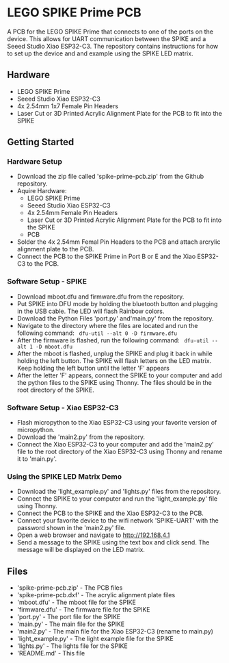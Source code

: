 # LEGO SPIKE Prime PCB

A PCB for the LEGO SPIKE Prime that connects to one of the ports on the device.
This allows for UART communication between the SPIKE and a Seeed Studio Xiao
ESP32-C3. The repository contains instructions for how to set up the device and
and example using the SPIKE LED matrix.

## Hardware

-   LEGO SPIKE Prime
-   Seeed Studio Xiao ESP32-C3
-   4x 2.54mm 1x7 Female Pin Headers
-   Laser Cut or 3D Printed Acrylic Alignment Plate for the PCB to fit into the
    SPIKE

## Getting Started

### Hardware Setup

-   Download the zip file called 'spike-prime-pcb.zip' from the Github
    repository.
-   Aquire Hardware:
    -   LEGO SPIKE Prime
    -   Seeed Studio Xiao ESP32-C3
    -   4x 2.54mm Female Pin Headers
    -   Laser Cut or 3D Printed Acrylic Alignment Plate for the PCB to fit into
        the SPIKE
    -   PCB
-   Solder the 4x 2.54mm Femal Pin Headers to the PCB and attach arcrylic
    alignment plate to the PCB.
-   Connect the PCB to the SPIKE Prime in Port B or E and the Xiao ESP32-C3 to
    the PCB.

### Software Setup - SPIKE

-   Download mboot.dfu and firmware.dfu from the repository.
-   Put SPIKE into DFU mode by holding the bluetooth button and plugging in the
    USB cable. The LED will flash Rainbow colors.
-   Download the Python Files 'port.py' and'main.py' from the repository.
-   Navigate to the directory where the files are located and run the following
    command: ` dfu-util --alt 0 -D firmware.dfu`
-   After the firmware is flashed, run the following command:
    ` dfu-util --alt 1 -D mboot.dfu`
-   After the mboot is flashed, unplug the SPIKE and plug it back in while
    holding the left button. The SPIKE will flash letters on the LED matrix.
    Keep holding the left button until the letter 'F' appears
-   After the letter 'F' appears, connect the SPIKE to your computer and add the
    python files to the SPIKE using Thonny. The files should be in the root
    directory of the SPIKE.

### Software Setup - Xiao ESP32-C3

-   Flash micropython to the Xiao ESP32-C3 using your favorite version of
    micropython.
-   Download the 'main2.py' from the repository.
-   Connect the Xiao ESP32-C3 to your computer and add the 'main2.py' file to
    the root directory of the Xiao ESP32-C3 using Thonny and rename it to
    'main.py'.

### Using the SPIKE LED Matrix Demo

-   Download the 'light_example.py' and 'lights.py' files from the repository.
-   Connect the SPIKE to your computer and run the 'light_example.py' file using
    Thonny.
-   Connect the PCB to the SPIKE and the Xiao ESP32-C3 to the PCB.
-   Connect your favorite device to the wifi network 'SPIKE-UART' with the
    password shown in the 'main2.py' file.
-   Open a web browser and navigate to http://192.168.4.1
-   Send a message to the SPIKE using the text box and click send. The message
    will be displayed on the LED matrix.

## Files

-   'spike-prime-pcb.zip' - The PCB files
-   'spike-prime-pcb.dxf' - The acrylic alignment plate files
-   'mboot.dfu' - The mboot file for the SPIKE
-   'firmware.dfu' - The firmware file for the SPIKE
-   'port.py' - The port file for the SPIKE
-   'main.py' - The main file for the SPIKE
-   'main2.py' - The main file for the Xiao ESP32-C3 (rename to main.py)
-   'light_example.py' - The light example file for the SPIKE
-   'lights.py' - The lights file for the SPIKE
-   'README.md' - This file
